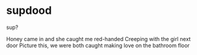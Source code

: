 supdood
=======

sup?

Honey came in and she caught me red-handed
Creeping with the girl next door
Picture this, we were both caught making love on the bathroom floor
